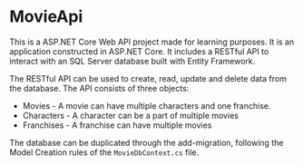 # MovieApi

This is a ASP.NET Core Web API project made for learning purposes. It is an application constructed in ASP.NET Core. It includes a RESTful API to interact with an SQL Server database built with Entity Framework.

The RESTful API can be used to create, read, update and delete data from the database. The API consists of three objects:
- Movies - A movie can have multiple characters and one franchise.
- Characters - A character can be a part of multiple movies
- Franchises - A franchise can have multiple movies


The database can be duplicated through the add-migration, following the Model Creation rules of the `MovieDbContext.cs` file. 

